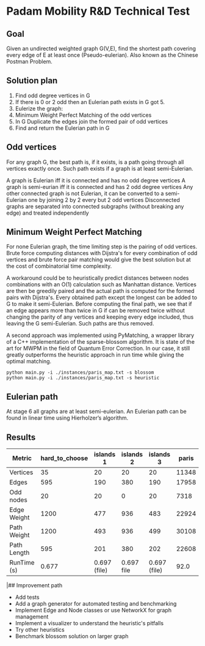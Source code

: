 # Padam Mobility R&D Technical Test

## Goal

Given an undirected weighted graph G(V,E), find the shortest path covering every edge of E at least once (Pseudo-eulerian).
Also known as the Chinese Postman Problem.

## Solution plan

1. Find odd degree vertices in G
2. If there is 0 or 2 odd then an Eulerian path exists in G got 5.
3. Eulerize the graph:
1. Minimum Weight Perfect Matching of the odd vertices
2. In G Duplicate the edges join the formed pair of odd vertices
5. Find and return the Eulerian path in G

## Odd vertices

For any graph G, the best path is, if it exists, is a path going through all vertices exactly once.
Such path exists if a graph is at least semi-Eulerian.

A graph is Eulerian iff it is connected and has no odd degree vertices
A graph is semi-eurian iff it is connected and has 2 odd degree vertices
Any other connected graph is not Eulerian, it can be converted to a semi-Eulerian one by joining 2 by 2 every but 2 odd vertices
Disconnected graphs are separated into connected subgraphs (without breaking any edge) and treated independently

## Minimum Weight Perfect Matching

For none Eulerian graph, the time limiting step is the pairing of odd vertices.
Brute force computing distances with Dijstra's for every combination of odd vertices and brute force pair matching would give the best solution but at the cost of combinatorial time complexity.

A workaround could be to heuristically predict distances between nodes combinations with an O(1) calculation such as Manhattan distance.
Vertices are then be greedily paired and the actual path is computed for the formed pairs with Dijstra's.
Every obtained path except the longest can be added to G to make it semi-Eulerian.
Before computing the final path, we see that if an edge appears more than twice in G if can be removed twice without changing the parity of any vertices and keeping every edge included, thus leaving the G semi-Eulerian. Such paths are thus removed.

A second approach was implemented using PyMatching, a wrapper library of a C++ implementation of the sparse-blossom algorithm.
It is state of the art for MWPM in the field of Quantum Error Correction.
In our case, it still greatly outperforms the heuristic approach in run time while giving the optimal matching.

```
python main.py -i ./instances/paris_map.txt -s blossom
python main.py -i ./instances/paris_map.txt -s heuristic
```

## Eulerian path

At stage 6 all graphs are at least semi-eulerian. An Eulerian path can be found in linear time using Hierholzer’s algorithm.

## Results

| Metric      | hard_to_choose | islands 1    | islands 2  | islands 3    | paris | paris blossom |
|-------------|----------------|--------------|------------|--------------|-------|---------------|
| Vertices    | 35             | 20           | 20         | 20           | 11348 | 11348         |
| Edges       | 595            | 190          | 380        | 190          | 17958 | 17958         |
| Odd nodes   | 20             | 20           | 0          | 20           | 7318  | 7318          |
| Edge Weight | 1200           | 477          | 936        | 483          | 22924 | 22924         |
| Path Weight | 1200           | 493          | 936        | 499          | 30108 | 27925         |
| Path Length | 595            | 201          | 380        | 202          | 22608 | 22219         |
| RunTime (s) | 0.677          | 0.697 (file) | 0.697 file | 0.697 (file) | 92.0  | 3.041         |

|## Improvement path

- Add tests
- Add a graph generator for automated testing and benchmarking
- Implement Edge and Node classes or use NetworkX for graph management
- Implement a visualizer to understand the heuristic's pitfalls
- Try other heuristics
- Benchmark blossom solution on larger graph
